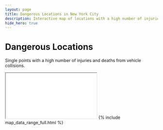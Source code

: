 ```yaml
---
layout: page
title: Dangerous Locations in New York City
description: Interactive map of locations with a high number of injuries and deaths from vehicle collisions in New York City (NYC)
hide_hero: true
---
```

# Dangerous Locations
Single points with a high number of injuries and deaths from vehicle collisions.

<iframe src="points_serious_map.html"></iframe>
{% include map_data_range_full.html %}
